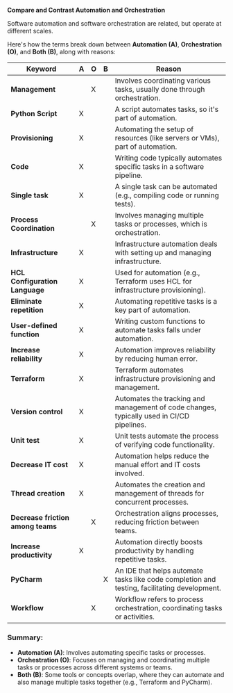 **Compare and Contrast Automation and Orchestration**

Software automation and  software orchestration are related, but operate at different scales.

Here's how the terms break down between **Automation (A)**, **Orchestration (O)**, and **Both (B)**, along with reasons:

| **Keyword**                  | **A** | **O** | **B** | **Reason**                                                                                   |
|------------------------------|-------|-------|-------|----------------------------------------------------------------------------------------------|
| **Management**                |       |   X   |       | Involves coordinating various tasks, usually done through orchestration.                      |
| **Python Script**             |   X   |       |       | A script automates tasks, so it's part of automation.                                         |
| **Provisioning**              |   X   |       |       | Automating the setup of resources (like servers or VMs), part of automation.                 |
| **Code**                      |   X   |       |       | Writing code typically automates specific tasks in a software pipeline.                       |
| **Single task**               |   X   |       |       | A single task can be automated (e.g., compiling code or running tests).                       |
| **Process Coordination**      |       |   X   |       | Involves managing multiple tasks or processes, which is orchestration.                       |
| **Infrastructure**            |   X   |       |       | Infrastructure automation deals with setting up and managing infrastructure.                  |
| **HCL Configuration Language**|   X   |       |       | Used for automation (e.g., Terraform uses HCL for infrastructure provisioning).               |
| **Eliminate repetition**      |   X   |       |       | Automating repetitive tasks is a key part of automation.                                       |
| **User-defined function**     |   X   |       |       | Writing custom functions to automate tasks falls under automation.                            |
| **Increase reliability**      |   X   |       |       | Automation improves reliability by reducing human error.                                      |
| **Terraform**                 |   X   |       |       | Terraform automates infrastructure provisioning and management.                               |
| **Version control**           |   X   |       |       | Automates the tracking and management of code changes, typically used in CI/CD pipelines.      |
| **Unit test**                 |   X   |       |       | Unit tests automate the process of verifying code functionality.                              |
| **Decrease IT cost**          |   X   |       |       | Automation helps reduce the manual effort and IT costs involved.                              |
| **Thread creation**           |   X   |       |       | Automates the creation and management of threads for concurrent processes.                    |
| **Decrease friction among teams** |       |   X   |       | Orchestration aligns processes, reducing friction between teams.                              |
| **Increase productivity**     |   X   |       |       | Automation directly boosts productivity by handling repetitive tasks.                          |
| **PyCharm**                   |       |       |   X   | An IDE that helps automate tasks like code completion and testing, facilitating development.   |
| **Workflow**                  |       |   X   |       | Workflow refers to process orchestration, coordinating tasks or activities.                   |

### Summary:
- **Automation (A)**: Involves automating specific tasks or processes.
- **Orchestration (O)**: Focuses on managing and coordinating multiple tasks or processes across different systems or teams.
- **Both (B)**: Some tools or concepts overlap, where they can automate and also manage multiple tasks together (e.g., Terraform and PyCharm).

